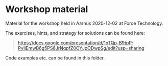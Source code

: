 # Workshop material

Material for the workshop held in Aarhus 2020-12-02 at Force Technology.

The exercises, hints, and strategy for solutions can be found here:

> <https://docs.google.com/presentation/d/1oTQp-B9tpP-PyIjEmwB6g5PS6JrNqpfZ0OYJpODwpSg/edit?usp=sharing>

Code examples etc. can be found in this folder.
